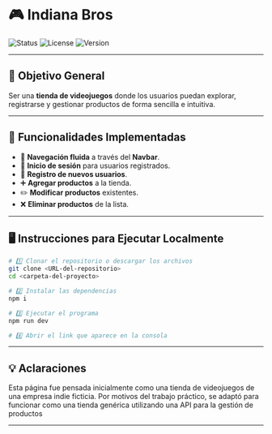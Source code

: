 # 🎮 Indiana Bros

![Status](https://img.shields.io/badge/status-en%20desarrollo-blue)
![License](https://img.shields.io/badge/license-MIT-green)
![Version](https://img.shields.io/badge/version-1.0.0-orange)

---

## 📌 Objetivo General
Ser una **tienda de videojuegos** donde los usuarios puedan explorar, registrarse y gestionar productos de forma sencilla e intuitiva.

---

## 🚀 Funcionalidades Implementadas
- 🧭 **Navegación fluida** a través del **Navbar**.
- 🔑 **Inicio de sesión** para usuarios registrados.
- 📝 **Registro de nuevos usuarios**.
- ➕ **Agregar productos** a la tienda.
- ✏️ **Modificar productos** existentes.
- ❌ **Eliminar productos** de la lista.

---

## 🖥️ Instrucciones para Ejecutar Localmente

```bash
# 1️⃣ Clonar el repositorio o descargar los archivos
git clone <URL-del-repositorio>
cd <carpeta-del-proyecto>

# 2️⃣ Instalar las dependencias
npm i

# 3️⃣ Ejecutar el programa
npm run dev

# 4️⃣ Abrir el link que aparece en la consola
```

---
## 💡 Aclaraciones

Esta página fue pensada inicialmente como una tienda de videojuegos de una empresa indie ficticia.
Por motivos del trabajo práctico, se adaptó para funcionar como una tienda genérica utilizando una API para la gestión de productos

---
